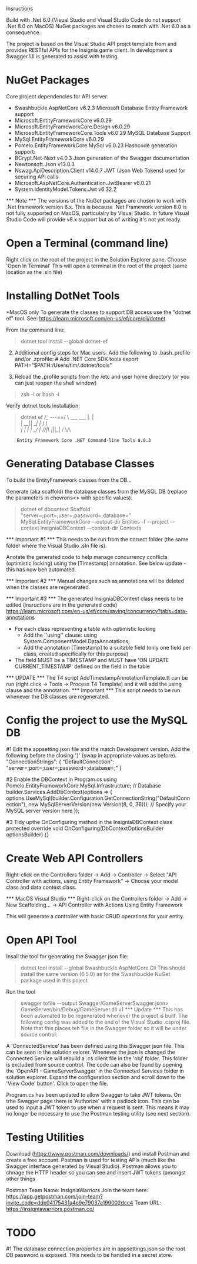 ﻿Insructions

Build with .Net 6.0 (Visual Studio and Visual Studio Code do not support .Net 8.0 on MacOS)
NuGet packages are chosen to match with .Net 6.0 as a consequence.

The project is based on the Visual Studio API projct template from and provides RESTful APIs for the Insignia game client.
In development a Swagger UI is generated to assist with testing.


NuGet Packages 
==============
Core project dependencies for API server
- Swashbuckle.AspNetCore v6.2.3
Microsoft Database Entity Framework support
- Microsoft.EntityFrameworkCore v6.0.29
- Microsoft.EntityFrameworkCore.Design v6.0.29
- Microsoft.EntityFrameworkCore.Tools v6.0.29
MySQL Database Support
- MySql.EntityFrameworkCore v6.0.29
- Pomelo.EntityFrameworkCore.MySql v6.0.23
Hashcode generation support:
- BCrypt.Net-Next v4.0.3
Json generation of the Swagger documentation
- Newtonsoft.Json v13.0.3
- Nswag.ApiDescription.Client v14.0.7
JWT (Json Web Tokens) used for securing API calls
- Microsoft.AspNetCore.Authentication.JwtBearer v6.0.21
- System.IdentityModel.Tokens.Jwt v6.32.2

*** Note ***
The versions of the NuGet packages are chosen to work with .Net framework version 6.x.
This is because .Net Framework version 8.0 is not fully supported on MacOS, particulalry by Visual Studio.
In future Visual Studio Code will provide v8.x support but as of writing it's not yet ready.

Open a Terminal (command line)
==============================
Right click on the root of the project in the Solution Explorer pane.
Choose 'Open In Terminal'
This will open a terminal in the root of the project (same location as the .sln file)

Installing DotNet Tools
=======================
*MacOS only
To generate the classes to support DB access use the "dotnet ef" tool.
See: https://learn.microsoft.com/en-us/ef/core/cli/dotnet

From the command line:
> dotnet tool install --global dotnet-ef

2. Additional config steps for Mac users.  Add the following to .bash_profile and/or .zprofile:
        # Add .NET Core SDK tools
        export PATH="$PATH:/Users/tim/.dotnet/tools"

3. Reload the .profile scripts from the /etc and user home directory (or you can just reopen the shell window)
> zsh -l
or
> bash -l

Verify dotnet tools installation:
> dotnet ef
                             _/\__
                       ---==/    \\
                 ___  ___   |.    \|\
                | __|| __|  |  )   \\\
                | _| | _|   \_/ |  //|\\
                |___||_|       /   \\\/\\

        Entity Framework Core .NET Command-line Tools 8.0.3


Generating Database Classes
===========================
To build the EntityFramework classes from the DB...

Generate (aka scaffold) the database classes from the MySQL DB (replace the parameters in chevrons<> with specific values).
> dotnet ef dbcontext Scaffold "server=<localhost>;port=<port>;user=<user>;password=<password>;database=<schemaname>" MySql.EntityFrameworkCore --output-dir Entities -f  --project <projectname> --context InsigniaDBContext --context-dir Contexts

*** Important #1 ***
This needs to be run from the correct folder (the same folder where the Visual Studio .sln file is).

Anotate the generated code to help manage concurrency conflicts (optimistic locking) using the [Timestamp] annotation.  See below
update - this has now ben automated.

*** Important #2 ***
Manual changes such as annotations will be deleted when the classes are regenerated.

*** Important #3 ***
The generated InsigniaDBContext class needs to be edited (insructions are in the generated code)   
    https://learn.microsoft.com/en-us/ef/core/saving/concurrency?tabs=data-annotations
 - For each class representing a table with optimistic locking
    - Add the ''using'' clause: using System.ComponentModel.DataAnnotations;
    - Add the annotation [Timestamp] to a suitable field (only one field per class, created specifically for this purpose)
 - The field MUST be a TIMESTAMP and MUST have 'ON UPDATE CURRENT_TIMESTAMP' defined on the field in the table

 *** UPDATE ***
 The T4 script AddTimestampAnnotationTemplate.tt can be run (right click -> Tools -> Process T4 Template) and it will add the using clause and the annotation.
 *** Important ***
 This script needs to be run whenever the DB classes are regenerated.


Config the project to use the MySQL DB
======================================
#1 Edit the appsetting.json file and the match Development version.  Add the following before the closing '}' (swap in appropriate values as before).
    "ConnectionStrings": {
        "DefaultConnection": "server=<server>;port=<port>;user=<user>;password=<password>;database=<schemaname>;"
    }

#2 Enable the DBContext in Program.cs
    using Pomelo.EntityFrameworkCore.MySql.Infrastructure;
    // Database
    builder.Services.AddDbContext<InsigniaDBContext>(options =>
    {
        options.UseMySql(builder.Configuration.GetConnectionString("DefaultConnection"),
                   new MySqlServerVersion(new Version(8, 0, 36))); // Specify your MySQL server version here
    });

#3 Tidy upthe OnConfiguring method in the InsigniaDBContext class
protected override void OnConfiguring(DbContextOptionsBuilder optionsBuilder)
{}


Create Web API Controllers
==========================

Right-click on the Controllers folder -> Add -> Controller -> Select "API Controller with actions, using Entity Framework" -> Choose your model class and data context class.

*** MacOS Visual Studio ***
Right-click on the Controllers folder -> Add -> New Scaffolding... -> API Controller with Actions Using Entity Framework

This will generate a controller with basic CRUD operations for your entity.


Open API Tool
=============
Insall the tool for generating the Swagger json file:
> dotnet tool install --global Swashbuckle.AspNetCore.Cli
This should install the same version (6.5.0) as for the Swashbuckle NuGet package used in this poject

Run the tool
> swagger tofile --output Swagger/GameServerSwagger.json> GameServer/bin/Debug/GameServer.dll v1
*** Update ***
This has been automated to be regenerated whenever the project is built.  The following config was added to the end of the
Visual Studio .csproj file.  Note that this places teh file in the Swagger folder so it will be under source control:
  <Target Name="Generate OpenAPI Specification Document" AfterTargets="Build">
    <Exec Command="swagger tofile --output Swagger/$(AssemblyName)Swagger.json $(OutputPath)$(AssemblyName).dll v1" ContinueOnError="true"></Exec>
  </Target>

A 'ConnectedService' has been defined using this Swagger json file.  This can be seen in the solution exlorer.
Whenever the json is changed the Connected Service will rebuild a .cs client file in the 'obj' folder.  This folder is excluded from source control.
The code can also be found by opening the 'OpenAPI - GameServerSwagger' in the Connected Services folder in solution explorer.  Expand the
configuration section and scroll down to the 'View Code' button'.  Click to open the file.

Program.cs has been updated to allow Swagger to take JWT tokens.  On trhe Swagger page there is 'Authorize' with a padlock icon.  This can be used to
input a JWT token to use when a request is sent.  This means it may no longer be necessary to use the Postman testing utility (see next section).

Testing Utilities
=================
Download (https://www.postman.com/downloads/) and install Postman and create a free account.
Postman is used for testing APIs (much like the Swagger interface generated by Visual Studio).  Postman allows you to chnage the HTTP header
so you can see and insert JWT tokens (amongst other things

Postman Team Name: InsigniaWarriors
Join the team here: https://app.getpostman.com/join-team?invite_code=dde04175431a4e9e79037a199002dcc4
Team URL: https://insigniawarriors.postman.co/

TODO
====
#1 The database connection properties are in appsettings.json so the root DB password is exposed.  This needs to be handled in a secret store.